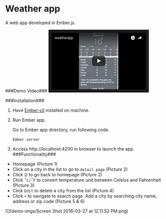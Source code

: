 # Weather app
A web app developed in Ember.js.

###Demo Video###
<a href="https://youtu.be/buZJ-e1v3gA" target="_blank"><img src="demo-imgs/Screen Shot 2016-03-27 at 11.56.08 AM.png" 
alt="Demo video" width="300" height="180" border="10"/></a>

###Installation###
1. Have [Ember-cli](http://ember-cli.com/user-guide/) installed on machine.
2. Run Ember app.

    Go to Ember app directory, run following code.
    ```
    Ember server
    ```
3. Access http://localhost:4200 in browser to launch the app.
###Functionality###
- Homepage (Picture 1)
- Click on a city in the list to go to `detail page`  (Picture 2)
- Click `☰` to go back to homepage  (Picture 2)
- Click `˚C/˚F` to convert temperature unit between Celsius and Fahrenheit (Picture 3)
- Click `Edit` to delete a city from the list   (Picture 4)
- Click `+` to navigate to search page. Add a city by searching city name, address or zip code  (Picture 5 & 6)

![](demo-imgs/Screen Shot 2016-03-27 at 12.11.52 PM.png)
